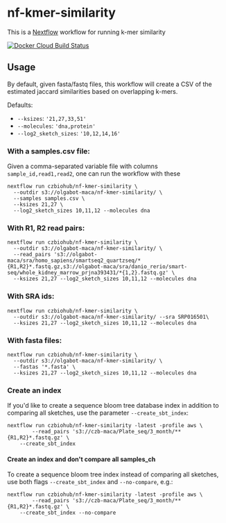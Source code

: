 # nf-kmer-similarity

This is a [Nextflow](nextflow.io) workflow for running k-mer similarity

[![Docker Cloud Build Status](https://img.shields.io/docker/cloud/build/czbiohub/nf-kmer-similarity.svg)](https://cloud.docker.com/u/czbiohub/repository/docker/czbiohub/nf-kmer-similarity)

## Usage

By default, given fasta/fastq files, this workflow will create a CSV of the estimated jaccard similarities based on overlapping k-mers.

Defaults:
- `--ksizes`: `'21,27,33,51'`
- `--molecules`: `'dna,protein'`
- `--log2_sketch_sizes`: `'10,12,14,16'`

### With a samples.csv file:

Given a comma-separated variable file with columns `sample_id,read1,read2`,
one can run the workflow with these

```
nextflow run czbiohub/nf-kmer-similarity \
  --outdir s3://olgabot-maca/nf-kmer-similarity/ \
  --samples samples.csv \
  --ksizes 21,27 \
  --log2_sketch_sizes 10,11,12 --molecules dna
```

### With R1, R2 read pairs:

```
nextflow run czbiohub/nf-kmer-similarity \
  --outdir s3://olgabot-maca/nf-kmer-similarity/ \
  --read_pairs 's3://olgabot-maca/sra/homo_sapiens/smartseq2_quartzseq/*{R1,R2}*.fastq.gz,s3://olgabot-maca/sra/danio_rerio/smart-seq/whole_kidney_marrow_prjna393431/*{1,2}.fastq.gz' \
  --ksizes 21,27 --log2_sketch_sizes 10,11,12 --molecules dna
```

### With SRA ids:

```
nextflow run czbiohub/nf-kmer-similarity \
  --outdir s3://olgabot-maca/nf-kmer-similarity/ --sra SRP016501\
  --ksizes 21,27 --log2_sketch_sizes 10,11,12 --molecules dna
```

### With fasta files:

```
nextflow run czbiohub/nf-kmer-similarity \
  --outdir s3://olgabot-maca/nf-kmer-similarity/ \
  --fastas '*.fasta' \
  --ksizes 21,27 --log2_sketch_sizes 10,11,12 --molecules dna
```

### Create an index

If you'd like to create a sequence bloom tree database index in addition to comparing all sketches, use the parameter `--create_sbt_index`:


```
nextflow run czbiohub/nf-kmer-similarity -latest -profile aws \
		--read_pairs 's3://czb-maca/Plate_seq/3_month/**{R1,R2}*.fastq.gz' \
    --create_sbt_index
```

#### Create an index and don't compare all samples_ch

To create a sequence bloom tree index instead of comparing all sketches, use both flags `--create_sbt_index` and `--no-compare`, e.g.:

```
nextflow run czbiohub/nf-kmer-similarity -latest -profile aws \
		--read_pairs 's3://czb-maca/Plate_seq/3_month/**{R1,R2}*.fastq.gz' \
    --create_sbt_index --no-compare
```
